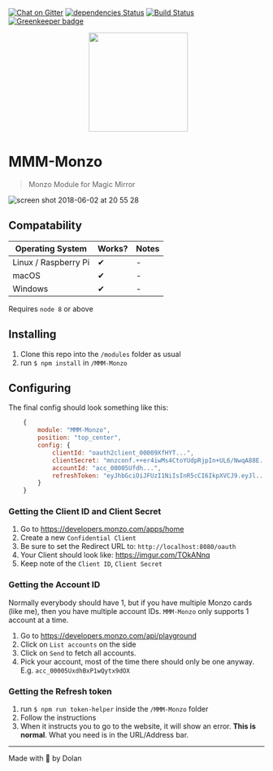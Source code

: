 [![Chat on Gitter][gitter-image]][gitter-url]
[![dependencies Status][daviddm-image]][daviddm-url]
[![Build Status][travis-image]][travis-url]
[![Greenkeeper badge][greenkeeper-image]][greenkeeper-url]

<p align="center">
   <img src="https://user-images.githubusercontent.com/2917613/39732681-b1ff33a0-5266-11e8-8c6e-d334811f1f2c.png" height="195">
<p>

# MMM-Monzo

> Monzo Module for Magic Mirror

![screen shot 2018-06-02 at 20 55 28](https://user-images.githubusercontent.com/2917613/40880393-c7bfc31c-66a7-11e8-9d73-5ed949e74dbc.png)

## Compatability

| Operating System     | Works? | Notes |
| -------------------- | ------ | ----- |
| Linux / Raspberry Pi | ✔      | -     |
| macOS                | ✔      | -     |
| Windows              | ✔      | -     |

Requires `node 8` or above

## Installing

1.  Clone this repo into the `/modules` folder as usual
2.  run `$ npm install` in `/MMM-Monzo`

## Configuring

The final config should look something like this:

```js
    {
		module: "MMM-Monzo",
		position: "top_center",
		config: {
			clientId: "oauth2client_00009XfHYT...",
			clientSecret: "mnzconf.++er4iwMs4CtoYUdpRjpIn+UL6/NwqA88E...",
			accountId: "acc_00005Ufdh...",
			refreshToken: "eyJhbGciOiJFUzI1NiIsInR5cCI6IkpXVCJ9.eyJl..."
		}
    }
```

### Getting the Client ID and Client Secret

1.  Go to https://developers.monzo.com/apps/home
2.  Create a new `Confidential Client`
3.  Be sure to set the Redirect URL to: `http://localhost:8080/oauth`
4.  Your Client should look like: https://imgur.com/TOkANnq
5.  Keep note of the `Client ID`, `Client Secret`

### Getting the Account ID

Normally everybody should have 1, but if you have multiple Monzo cards (like me), then you have multiple account IDs. `MMM-Monzo` only supports 1 account at a time.

1.  Go to https://developers.monzo.com/api/playground
2.  Click on `List accounts` on the side
3.  Click on `Send` to fetch all accounts.
4.  Pick your account, most of the time there should only be one anyway. E.g. `acc_00005UxdhBxP1wQytx9dOX`

### Getting the Refresh token

1.  run `$ npm run token-helper` inside the `/MMM-Monzo` folder
2.  Follow the instructions
3.  When it instructs you to go to the website, it will show an error. **This is normal**. What you need is in the URL/Address bar. 

---

Made with 💖 by Dolan

[gitter-image]: https://badges.gitter.im/dolanmiu/mmm-monzo.svg
[gitter-url]: https://gitter.im/mmm-monzo/Lobby
[travis-image]: https://travis-ci.org/dolanmiu/MMM-Monzo.svg?branch=master
[travis-url]: https://travis-ci.org/dolanmiu/MMM-Monzo
[daviddm-image]: https://david-dm.org/dolanmiu/MMM-Monzo/status.svg
[daviddm-url]: https://david-dm.org/dolanmiu/MMM-Monzo
[greenkeeper-image]: https://badges.greenkeeper.io/dolanmiu/MMM-Monzo.svg
[greenkeeper-url]: https://greenkeeper.io/
